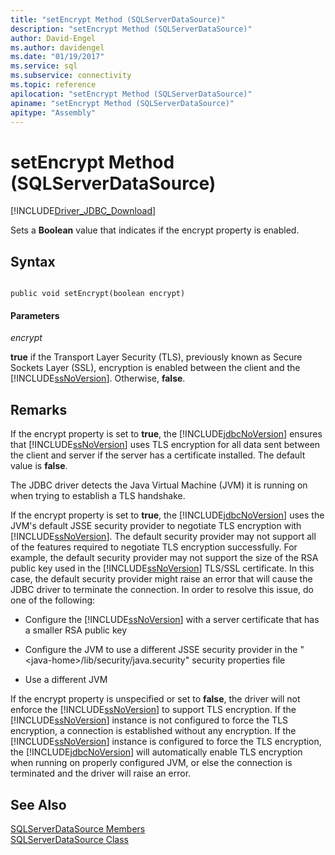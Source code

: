 ```yaml
---
title: "setEncrypt Method (SQLServerDataSource)"
description: "setEncrypt Method (SQLServerDataSource)"
author: David-Engel
ms.author: davidengel
ms.date: "01/19/2017"
ms.service: sql
ms.subservice: connectivity
ms.topic: reference
apilocation: "setEncrypt Method (SQLServerDataSource)"
apiname: "setEncrypt Method (SQLServerDataSource)"
apitype: "Assembly"
---
```

# setEncrypt Method (SQLServerDataSource)
[!INCLUDE[Driver_JDBC_Download](../../../includes/driver_jdbc_download.md)]

  Sets a **Boolean** value that indicates if the encrypt property is enabled.  
  
## Syntax  
  
```  
  
public void setEncrypt(boolean encrypt)  
```  
  
#### Parameters  
 *encrypt*  
  
 **true** if the Transport Layer Security (TLS), previously known as Secure Sockets Layer (SSL), encryption is enabled between the client and the [!INCLUDE[ssNoVersion](../../../includes/ssnoversion-md.md)]. Otherwise, **false**.  
  
## Remarks  
 If the encrypt property is set to **true**, the [!INCLUDE[jdbcNoVersion](../../../includes/jdbcnoversion_md.md)] ensures that [!INCLUDE[ssNoVersion](../../../includes/ssnoversion-md.md)] uses TLS encryption for all data sent between the client and server if the server has a certificate installed. The default value is **false**.  
  
 The JDBC driver detects the Java Virtual Machine (JVM) it is running on when trying to establish a TLS handshake.  
  
 If the encrypt property is set to **true**, the [!INCLUDE[jdbcNoVersion](../../../includes/jdbcnoversion_md.md)] uses the JVM's default JSSE security provider to negotiate TLS encryption with [!INCLUDE[ssNoVersion](../../../includes/ssnoversion-md.md)]. The default security provider may not support all of the features required to negotiate TLS encryption successfully. For example, the default security provider may not support the size of the RSA public key used in the [!INCLUDE[ssNoVersion](../../../includes/ssnoversion-md.md)] TLS/SSL certificate. In this case, the default security provider might raise an error that will cause the JDBC driver to terminate the connection. In order to resolve this issue, do one of the following:  
  
-   Configure the [!INCLUDE[ssNoVersion](../../../includes/ssnoversion-md.md)] with a server certificate that has a smaller RSA public key  
  
-   Configure the JVM to use a different JSSE security provider in the "\<java-home>/lib/security/java.security" security properties file  
  
-   Use a different JVM  
  
 If the encrypt property is unspecified or set to **false**, the driver will not enforce the [!INCLUDE[ssNoVersion](../../../includes/ssnoversion-md.md)] to support TLS encryption. If the [!INCLUDE[ssNoVersion](../../../includes/ssnoversion-md.md)] instance is not configured to force the TLS encryption, a connection is established without any encryption. If the [!INCLUDE[ssNoVersion](../../../includes/ssnoversion-md.md)] instance is configured to force the TLS encryption, the [!INCLUDE[jdbcNoVersion](../../../includes/jdbcnoversion_md.md)] will automatically enable TLS encryption when running on properly configured JVM, or else the connection is terminated and the driver will raise an error.  
  
## See Also  
 [SQLServerDataSource Members](../../../connect/jdbc/reference/sqlserverdatasource-members.md)   
 [SQLServerDataSource Class](../../../connect/jdbc/reference/sqlserverdatasource-class.md)  
  
  
